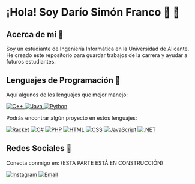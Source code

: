 # ¡Hola! Soy Darío Simón Franco 👋 🦝

## Acerca de mí 🦝
Soy un estudiante de Ingeniería Informática en la Universidad de Alicante. He creado este repositorio para guardar trabajos de la carrera y ayudar a futuros estudiantes.

## Lenguajes de Programación 🦝
Aquí algunos de los lenguajes que mejor manejo:

<a href="https://isocpp.org/" target="_blank">
  <img src="https://img.shields.io/badge/-C++-00599C?style=flat-square&logo=cplusplus&logoColor=white" alt="C++">
</a>
<a href="https://www.java.com/" target="_blank">
  <img src="https://img.shields.io/badge/-Java-ED8B00?style=flat-square&logo=java&logoColor=white" alt="Java">
</a>
<a href="https://www.python.org/" target="_blank">
  <img src="https://img.shields.io/badge/-Python-3776AB?style=flat-square&logo=python&logoColor=white" alt="Python">
</a>

Podrás encontrar algún proyecto en estos lenguajes:

<a href="https://racket-lang.org/" target="_blank">
  <img src="https://img.shields.io/badge/Racket-3C4F75?style=flat-square" alt="Racket">
</a>
<a href="https://docs.microsoft.com/en-us/dotnet/csharp/" target="_blank">
  <img src="https://img.shields.io/badge/C%23-239120?style=flat-square&logo=csharp&logoColor=white" alt="C#">
</a>
<a href="https://www.php.net/" target="_blank">
  <img src="https://img.shields.io/badge/PHP-777BB4?style=flat-square&logo=php&logoColor=white" alt="PHP">
</a>
<a href="https://developer.mozilla.org/en-US/docs/Web/HTML" target="_blank">
  <img src="https://img.shields.io/badge/HTML-E34F26?style=flat-square&logo=html5&logoColor=white" alt="HTML">
</a>
<a href="https://developer.mozilla.org/en-US/docs/Web/CSS" target="_blank">
  <img src="https://img.shields.io/badge/CSS-1572B6?style=flat-square&logo=css3&logoColor=white" alt="CSS">
</a>
<a href="https://developer.mozilla.org/en-US/docs/Web/JavaScript" target="_blank">
  <img src="https://img.shields.io/badge/-JavaScript-F7DF1E?style=flat-square&logo=javascript&logoColor=black" alt="JavaScript">
</a>
<a href="https://dotnet.microsoft.com/" target="_blank">
  <img src="https://img.shields.io/badge/.NET-512BD4?style=flat-square&logo=dotnet&logoColor=white" alt=".NET">
</a>

## Redes Sociales 🦝
Conecta conmigo en: (ESTA PARTE ESTÁ EN CONSTRUCCIÓN)

<a href="https://www.instagram.com/nozzpache" target="_blank">
  <img src="https://img.shields.io/badge/Instagram-E4405F?style=flat-square&logo=Instagram&logoColor=white" alt="Instagram">
</a>
<a href="mailto:dario.sim.fra@gmail.com" target="_blank">
  <img src="https://img.shields.io/badge/Email-D14836?style=flat-square&logo=gmail&logoColor=white" alt="Email">
</a>
